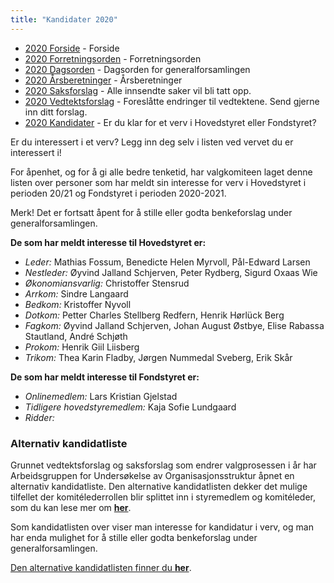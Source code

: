 ```yaml
---
title: "Kandidater 2020"
---
```


* [2020 Forside](/wiki/online/generalforsamlingen/genfors2020)   - Forside
* [2020 Forretningsorden](/wiki/online/generalforsamlingen/genfors2020/forretningsorden) - Forretningsorden
* [2020 Dagsorden](/wiki/online/generalforsamlingen/genfors2020/dagsorden) - Dagsorden for generalforsamlingen
* [2020 Årsberetninger](/wiki/online/generalforsamlingen/genfors2020/aarsberetninger) - Årsberetninger
* [2020 Saksforslag](/wiki/online/generalforsamlingen/genfors2020/saksforslag) - Alle innsendte saker vil bli tatt opp.
* [2020 Vedtektsforslag](/wiki/online/generalforsamlingen/genfors2020/vedtekstforslag) - Foreslåtte endringer til vedtektene. Send gjerne inn ditt forslag.
* [2020 Kandidater](/wiki/online/generalforsamlingen/genfors2020/valg) - Er du klar for et verv i Hovedstyret eller Fondstyret? 

Er du interessert i et verv? Legg inn deg selv i listen ved vervet du er interessert i!

For åpenhet, og for å gi alle bedre tenketid, har valgkomiteen laget denne listen over personer som har meldt sin interesse for verv i Hovedstyret i perioden 20/21 og Fondstyret i perioden 2020-2021. 

Merk! Det er fortsatt åpent for å stille eller godta benkeforslag under generalforsamlingen.  

**De som har meldt interesse til Hovedstyret er:**

* *Leder:* Mathias Fossum, Benedicte Helen Myrvoll, Pål-Edward Larsen
* *Nestleder:* Øyvind Jalland Schjerven, Peter Rydberg, Sigurd Oxaas Wie
* *Økonomiansvarlig:* Christoffer Stensrud
* *Arrkom:* Sindre Langaard
* *Bedkom:* Kristoffer Nyvoll
* *Dotkom:* Petter Charles Stellberg Redfern, Henrik Hørlück Berg
* *Fagkom:* Øyvind Jalland Schjerven, Johan August Østbye, Elise Rabassa Stautland, André Schjøth
* *Prokom:* Henrik Giil Liisberg
* *Trikom:* Thea Karin Fladby, Jørgen Nummedal Sveberg, Erik Skår

**De som har meldt interesse til Fondstyret er:**

* *Onlinemedlem:* Lars Kristian Gjelstad
* *Tidligere hovedstyremedlem:* Kaja Sofie Lundgaard
* *Ridder:*

### Alternativ kandidatliste

Grunnet vedtektsforslag og saksforslag som endrer valgprosessen i år har Arbeidsgruppen for Undersøkelse av Organisasjonsstruktur åpnet en alternativ kandidatliste. Den alternative kandidatlisten dekker det mulige tilfellet der komitélederrollen blir splittet inn i styremedlem og komitéleder, som du kan lese mer om [**her**](https://online.ntnu.no/wiki/online/generalforsamlingen/genfors2020/vedtekstforslag/#wiki-toc-forslag-23-splittelse-av-det-to-delte-vervet-auo).

Som kandidatlisten over viser man interesse for kandidatur i verv, og man har enda mulighet for å stille eller godta benkeforslag under generalforsamlingen.

[Den alternative kandidatlisten finner du **her**](wiki:alternativt-valg).